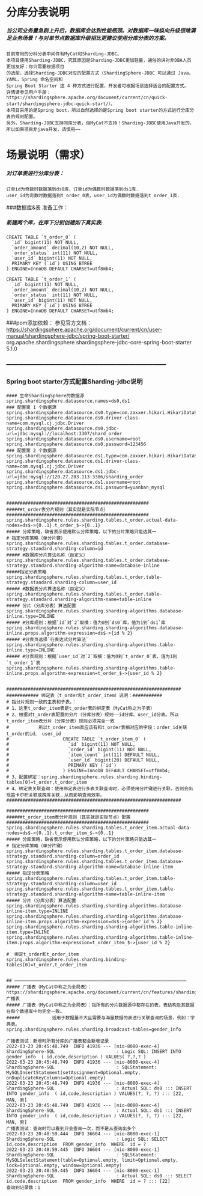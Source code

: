 # 分库分表说明
#####  当公司业务量急剧上升后，数据库会达到性能瓶颈。对数据库一味纵向升级很难满足业务场景！与对单节点数据库升级相比更建议使用分库分表的方案。
    目前常用的分科分表中间件有MyCat和Sharding-JDBC。
    本项目使用Sharding-JDBC，究其原因是Sharding-JDBC更加轻量，通俗的讲对非DBA人员更加友好：你只需要根据项目
    的选型，选择Sharding-JDBC对应的配置方式（ShardingSphere-JDBC 可以通过 Java，YAML，Spring 命名空间和
    Spring Boot Starter 这 4 种方式进行配置，开发者可根据场景选择适合的配置方式。 详情请参见用户手册：
    https://shardingsphere.apache.org/document/current/cn/quick-start/shardingsphere-jdbc-quick-start/）。
    本项目采用的是Spring boot，所以自然选择的是Spring boot starter的方式进行分库分表的规则配置。
    另外，Sharding-JDBC支持同库分表，但MyCat不支持！Sharding-JDBC使用Java开发的，所以如果项目非java开发，请慎用~~

# 场景说明（需求）
#####  对订单表进行分库分表：
    订单id为奇数时数据落到ds0库，订单id为偶数时数据落到ds1库.
    user_id为奇数时数据落到t_order_0表，user_id为偶数时数据落到t_order_1表.


###数据库&表 准备工作：
##### 新建两个库，在库下分别创建如下真实表:
    CREATE TABLE `t_order_0` (
      `id` bigint(11) NOT NULL,
      `order_amount` decimal(10,2) NOT NULL,
      `order_status` int(11) NOT NULL,
      `user_id` bigint(11) NOT NULL,
      PRIMARY KEY (`id`) USING BTREE
    ) ENGINE=InnoDB DEFAULT CHARSET=utf8mb4;
    
    CREATE TABLE `t_order_1` (
      `id` bigint(11) NOT NULL,
      `order_amount` decimal(10,2) NOT NULL,
      `order_status` int(11) NOT NULL,
      `user_id` bigint(11) NOT NULL,
      PRIMARY KEY (`id`) USING BTREE
    ) ENGINE=InnoDB DEFAULT CHARSET=utf8mb4;

###pom添加依赖：
    参见官方文档：https://shardingsphere.apache.org/document/current/cn/user-manual/shardingsphere-jdbc/spring-boot-starter/
    <!--sharding-jdbc-->
    <dependency>
        <groupId>org.apache.shardingsphere</groupId>
        <artifactId>shardingsphere-jdbc-core-spring-boot-starter</artifactId>
        <version>5.1.0</version>
    </dependency>
    
### ——————————————————————————    
### Spring boot starter方式配置Sharding-jdbc说明    
    #### 生命ShardingSphere的数据源
    spring.shardingsphere.datasource.names=ds0,ds1
    ### 配置第 1 个数据源
    spring.shardingsphere.datasource.ds0.type=com.zaxxer.hikari.HikariDataSource
    spring.shardingsphere.datasource.ds0.driver-class-name=com.mysql.cj.jdbc.Driver
    spring.shardingsphere.datasource.ds0.jdbc-url=jdbc:mysql://localhost:3307/shard_order
    spring.shardingsphere.datasource.ds0.username=root
    spring.shardingsphere.datasource.ds0.password=123456
    ### 配置第 2 个数据源
    spring.shardingsphere.datasource.ds1.type=com.zaxxer.hikari.HikariDataSource
    spring.shardingsphere.datasource.ds1.driver-class-name=com.mysql.cj.jdbc.Driver
    spring.shardingsphere.datasource.ds1.jdbc-url=jdbc:mysql://120.27.203.113:3306/sharding_order
    spring.shardingsphere.datasource.ds1.username=root
    spring.shardingsphere.datasource.ds1.password=yuanban_mysql
    
    
    #####################################################
    ######t_order表分片规则（其实就是实际节点）
    #####################################################
    spring.shardingsphere.rules.sharding.tables.t_order.actual-data-nodes=ds$->{0..1}.t_order_$->{0..1}
    ##### 分库策略，缺省表示使用默认分库策略，以下的分片策略只能选其一
    # 指定分库策略（单分片键）
    spring.shardingsphere.rules.sharding.tables.t_order.database-strategy.standard.sharding-column=id
    ##### #数据库分片算法名称（自定义）
    spring.shardingsphere.rules.sharding.tables.t_order.database-strategy.standard.sharding-algorithm-name=database-inline
    #####指定分表策略
    spring.shardingsphere.rules.sharding.tables.t_order.table-strategy.standard.sharding-column=user_id
    ##### #数据表分片算法名称（自定义）
    spring.shardingsphere.rules.sharding.tables.t_order.table-strategy.standard.sharding-algorithm-name=table-inline
    ##### 分片（分库分表）算法配置
    spring.shardingsphere.rules.sharding.sharding-algorithms.database-inline.type=INLINE
    ##### #分库规则：根据`id`对`2`取模：值为0到`ds0`库，值为1到`ds1`库
    spring.shardingsphere.rules.sharding.sharding-algorithms.database-inline.props.algorithm-expression=ds$->{id % 2}
    ##### #分表页选择`行表达式分片算法`
    spring.shardingsphere.rules.sharding.sharding-algorithms.table-inline.type=INLINE
    ##### #分表规则：根据`user_id`对`2`取模：值为0到`t_order_0`表，值为1到`t_order_1`表
    spring.shardingsphere.rules.sharding.sharding-algorithms.table-inline.props.algorithm-expression=t_order_$->{user_id % 2}
    
    
    #################################################################
    ############ 绑定表（t_order和t_order_item）说明：###########
    # 指分片规则一致的主表和子表。：
    # 1、这里t_order_item表是t_order表的绑定表（MyCat称之为子表）
    # 2、根据对t_order表配置的分片（分库分表）规则——id分库、user_id分表。所以t_order_item表分片（分库分表）规则必须完全一致
    #           所以t_order_item表应该有和t_order表相对应的字段：order_id关联t_order的id、 user_id
    #                    CREATE TABLE `t_order_item_0` (
    #                      `id` bigint(11) NOT NULL,
    #                      `order_id` bigint(11) NOT NULL,
    #                      `item_count` int(11) DEFAULT NULL,
    #                      `user_id` bigint(20) DEFAULT NULL,
    #                      PRIMARY KEY (`id`)
    #                    ) ENGINE=InnoDB DEFAULT CHARSET=utf8mb4;
    # 3、配置绑定：spring.shardingsphere.rules.sharding.binding-tables[0]=t_order,t_order_item
    # 4、绑定表关联查询：使用绑定表进行多表关联查询时，必须使用分片键进行关联，否则会出现笛卡尔积关联或跨库关联，从而影响查询效率。
    #################################################################
    
    #####################################################
    ######t_order_item表分片规则（其实就是实际节点）配置
    #####################################################
    spring.shardingsphere.rules.sharding.tables.t_order_item.actual-data-nodes=ds$->{0..1}.t_order_item_$->{0..1}
    ##### 分库策略，缺省表示使用默认分库策略，以下的分片策略只能选其一
    # 指定分库策略（单分片键）
    spring.shardingsphere.rules.sharding.tables.t_order_item.database-strategy.standard.sharding-column=order_id
    spring.shardingsphere.rules.sharding.tables.t_order_item.database-strategy.standard.sharding-algorithm-name=database-inline-item
    ##### 指定分表策略
    spring.shardingsphere.rules.sharding.tables.t_order_item.table-strategy.standard.sharding-column=user_id
    spring.shardingsphere.rules.sharding.tables.t_order_item.table-strategy.standard.sharding-algorithm-name=table-inline-item
    ##### 分片（分库分表）算法配置
    spring.shardingsphere.rules.sharding.sharding-algorithms.database-inline-item.type=INLINE
    spring.shardingsphere.rules.sharding.sharding-algorithms.database-inline-item.props.algorithm-expression=ds$->{order_id % 2}
    spring.shardingsphere.rules.sharding.sharding-algorithms.table-inline-item.type=INLINE
    spring.shardingsphere.rules.sharding.sharding-algorithms.table-inline-item.props.algorithm-expression=t_order_item_$->{user_id % 2}
    
    #  绑定t_order和t_order_item
    spring.shardingsphere.rules.sharding.binding-tables[0]=t_order,t_order_item
    
    
    ## ————————————————————————————————————————————————————————————————
    ##### 广播表（MyCat中称之为全局表）：https://shardingsphere.apache.org/document/current/cn/features/sharding/concept/table/#广播表
    ##### 广播表（MyCat中称之为全局表）：指所有的分片数据源中都存在的表，表结构及其数据在每个数据库中均完全一致。
    #####            适用于数据量不大且需要与海量数据的表进行关联查询的场景，例如：字典表。
    spring.shardingsphere.rules.sharding.broadcast-tables=gender_info

    广播表测试：新增时所有分库的广播表都会新增记录
    2022-03-23 20:45:48.749  INFO 41936 --- [nio-8080-exec-4] ShardingSphere-SQL                       : Logic SQL: INSERT INTO gender_info  ( id,code,description ) VALUES( ?,?,? )
    2022-03-23 20:45:48.749  INFO 41936 --- [nio-8080-exec-4] ShardingSphere-SQL                       : SQLStatement: MySQLInsertStatement(setAssignment=Optional.empty, onDuplicateKeyColumns=Optional.empty)
    2022-03-23 20:45:48.749  INFO 41936 --- [nio-8080-exec-4] ShardingSphere-SQL                       : Actual SQL: ds0 ::: INSERT INTO gender_info  ( id,code,description ) VALUES(?, ?, ?) ::: [22, MAN, 男]
    2022-03-23 20:45:48.749  INFO 41936 --- [nio-8080-exec-4] ShardingSphere-SQL                       : Actual SQL: ds1 ::: INSERT INTO gender_info  ( id,code,description ) VALUES(?, ?, ?) ::: [22, MAN, 男]
    广播表测试：查询时可以看到只会查询一次，而不是从查询出多个
    2022-03-23 20:48:59.444  INFO 36604 --- [nio-8080-exec-1] ShardingSphere-SQL                       : Logic SQL: SELECT id,code,description  FROM gender_info  WHERE  id = ?
    2022-03-23 20:48:59.445  INFO 36604 --- [nio-8080-exec-1] ShardingSphere-SQL                       : SQLStatement: MySQLSelectStatement(table=Optional.empty, limit=Optional.empty, lock=Optional.empty, window=Optional.empty)
    2022-03-23 20:48:59.445  INFO 36604 --- [nio-8080-exec-1] ShardingSphere-SQL                       : Actual SQL: ds0 ::: SELECT id,code,description  FROM gender_info  WHERE  id = ? ::: [22]
    查询到记录数：1
    